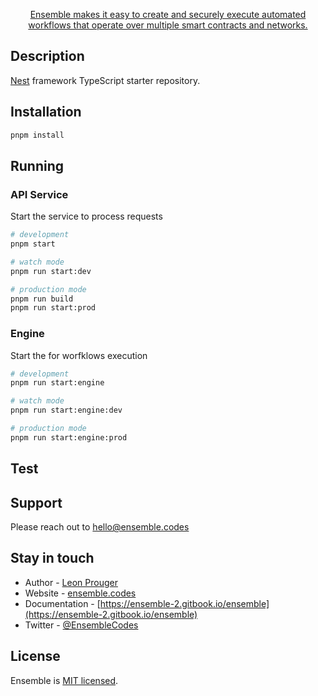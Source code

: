 <p align="center">
  <a href="https://ensemble.codes/" target="blank">Ensemble makes it easy to create and securely execute automated workflows that operate over multiple smart contracts and networks.</a>
</p>

  <p align="center"></p>
  <!--[![Backers on Open Collective](https://opencollective.com/nest/backers/badge.svg)](https://opencollective.com/nest#backer)
  [![Sponsors on Open Collective](https://opencollective.com/nest/sponsors/badge.svg)](https://opencollective.com/nest#sponsor)-->

## Description

[Nest](https://github.com/nestjs/nest) framework TypeScript starter repository.

## Installation

```bash
pnpm install
```

## Running

### API Service

Start the service to process requests

```bash
# development
pnpm start

# watch mode
pnpm run start:dev

# production mode
pnpm run build
pnpm run start:prod
```

### Engine

Start the for worfklows execution

```bash
# development
pnpm run start:engine

# watch mode
pnpm run start:engine:dev

# production mode
pnpm run start:engine:prod
```

## Test

## Support

Please reach out to <hello@ensemble.codes>

## Stay in touch

- Author - [Leon Prouger](https://twitter.com/leonprou)
- Website - [ensemble.codes](https://ensemble.codes/)
- Documentation - [https://ensemble-2.gitbook.io/ensemble](https://ensemble-2.gitbook.io/ensemble)
- Twitter - [@EnsembleCodes](https://x.com/EnsembleCodes)

## License

Ensemble is [MIT licensed](LICENSE).
